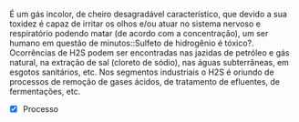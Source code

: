 É um gás incolor, de cheiro desagradável característico, que devido a sua toxidez é capaz de irritar os olhos e/ou atuar no sistema nervoso e respiratório podendo matar (de acordo com a concentração), um ser humano em questão de minutos::Sulfeto de hidrogênio é tóxico?. Ocorrências de H2S podem ser encontradas nas jazidas de petróleo e gás natural, na extração de sal (cloreto de sódio), nas águas subterrâneas, em esgotos sanitários, etc. Nos segmentos industriais o H2S é oriundo de processos de remoção de gases ácidos, de tratamento de efluentes, de fermentações, etc.

- [x] Processo